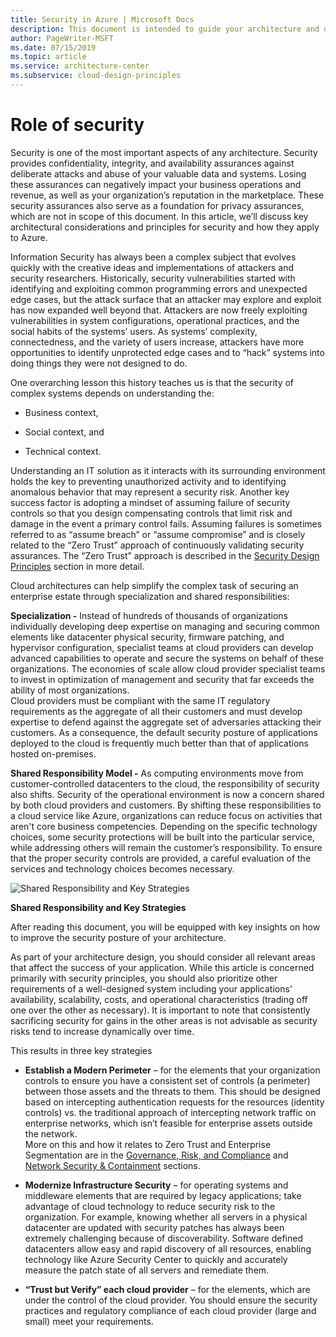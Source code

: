 ```yaml
---
title: Security in Azure | Microsoft Docs
description: This document is intended to guide your architecture and design processes for both the use of Azure as well as individual workloads.
author: PageWriter-MSFT
ms.date: 07/15/2019
ms.topic: article
ms.service: architecture-center
ms.subservice: cloud-design-principles
---
```


# Role of security

Security is one of the most important aspects of any architecture. Security
provides confidentiality, integrity, and availability assurances against
deliberate attacks and abuse of your valuable data and systems. Losing these
assurances can negatively impact your business operations and revenue, as well
as your organization’s reputation in the marketplace. These security assurances
also serve as a foundation for privacy assurances, which are not in scope of
this document. In this article, we’ll discuss key architectural considerations
and principles for security and how they apply to Azure.

Information Security has always been a complex subject that evolves quickly with
the creative ideas and implementations of attackers and security researchers.
Historically, security vulnerabilities started with identifying and exploiting
common programming errors and unexpected edge cases, but the attack surface that
an attacker may explore and exploit has now expanded well beyond that. Attackers
are now freely exploiting vulnerabilities in system configurations, operational
practices, and the social habits of the systems’ users. As systems’ complexity,
connectedness, and the variety of users increase, attackers have more
opportunities to identify unprotected edge cases and to “hack” systems into
doing things they were not designed to do.

One overarching lesson this history teaches us is that the security of complex
systems depends on understanding the:

-   Business context,

-   Social context, and

-   Technical context.

Understanding an IT solution as it interacts with its surrounding environment
holds the key to preventing unauthorized activity and to identifying anomalous
behavior that may represent a security risk. Another key success factor is
adopting a mindset of assuming failure of security controls so that you design
compensating controls that limit risk and damage in the event a primary control
fails. Assuming failures is sometimes referred to as “assume breach” or “assume
compromise” and is closely related to the “Zero Trust” approach of continuously
validating security assurances. The “Zero Trust” approach is described in the [Security Design Principles](/architecture-center/doc/security/security-principles) section in more detail.

Cloud architectures can help simplify the complex task of securing an enterprise
estate through specialization and shared responsibilities:

**Specialization -** Instead of hundreds of thousands of organizations
individually developing deep expertise on managing and securing common
elements like datacenter physical security, firmware patching, and
hypervisor configuration, specialist teams at cloud providers can develop
advanced capabilities to operate and secure the systems on behalf of these
organizations. The economies of scale allow cloud provider specialist teams
to invest in optimization of management and security that far exceeds the
ability of most organizations.  
Cloud providers must be compliant with the same IT regulatory requirements
as the aggregate of all their customers and must develop expertise to defend
against the aggregate set of adversaries attacking their customers. As a
consequence, the default security posture of applications deployed to the
cloud is frequently much better than that of applications hosted
on-premises.

**Shared Responsibility Model -** As computing environments move from
customer-controlled datacenters to the cloud, the responsibility of
security also shifts. Security of the operational environment is now a
concern shared by both cloud providers and customers. By shifting these
responsibilities to a cloud service like Azure, organizations can reduce
focus on activities that aren't core business competencies. Depending on the
specific technology choices, some security protections will be built into
the particular service, while addressing others will remain the customer’s
responsibility. To ensure that the proper security controls are provided, a
careful evaluation of the services and technology choices becomes necessary.

![Shared Responsibility and Key Strategies](images/shared-resp.png)

**Shared Responsibility and Key Strategies**

After reading this document, you will be equipped with key insights on how to
improve the security posture of your architecture.

As part of your architecture design, you should consider all relevant areas that
affect the success of your application. While this article is concerned
primarily with security principles, you should also prioritize other
requirements of a well-designed system including your applications’
availability, scalability, costs, and operational characteristics (trading off
one over the other as necessary). It is important to note that consistently
sacrificing security for gains in the other areas is not advisable as security
risks tend to increase dynamically over time.

This results in three key strategies

-   **Establish a Modern Perimeter** – for the elements that your organization
    controls to ensure you have a consistent set of controls (a perimeter)
    between those assets and the threats to them. This should be designed based
    on intercepting authentication requests for the resources (identity
    controls) vs. the traditional approach of intercepting network traffic on
    enterprise networks, which isn’t feasible for enterprise assets outside the
    network.  
    More on this and how it relates to Zero Trust and Enterprise Segmentation
    are in the [Governance, Risk, and Compliance](/azure/architecture/security/governance#enterprise-segmentation-strategy) and [Network Security & Containment](/azure/architecture/security/network-security-containment#align-network-segmentation-with-enterprise-segmentation-strategy) sections.

-   **Modernize Infrastructure Security** – for operating systems and middleware
    elements that are required by legacy applications; take advantage of cloud
    technology to reduce security risk to the organization. For example, knowing
    whether all servers in a physical datacenter are updated with security
    patches has always been extremely challenging because of discoverability.
    Software defined datacenters allow easy and rapid discovery of all
    resources, enabling technology like Azure Security Center to quickly and
    accurately measure the patch state of all servers and remediate them.

-   **“Trust but Verify” each cloud provider** – for the elements, which are
    under the control of the cloud provider. You should ensure the security
    practices and regulatory compliance of each cloud provider (large and small)
    meet your requirements.
